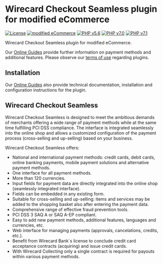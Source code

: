 # Wirecard Checkout Seamless plugin for modified eCommerce

[![License](https://img.shields.io/badge/license-GPLv2-blue.svg)](https://raw.githubusercontent.com/wirecard/modified_ecommerce-wcs/master/LICENSE)
[![modified eCommerce](https://img.shields.io/badge/modified-eCommerce-v2.0.2.2-green.svg)](http://www.modified-shop.org/)
[![PHP v5.6](https://img.shields.io/badge/php-v5.6-yellow.svg)](http://www.php.net)
[![PHP v7.0](https://img.shields.io/badge/php-v7.0-yellow.svg)](http://www.php.net)
[![PHP v7.1](https://img.shields.io/badge/php-v7.1-yellow.svg)](http://www.php.net)

Wirecard Checkout Seamless plugin for modified eCommerce.

Our [Online Guides](https://guides.wirecard.at/) provide further information on payment methods and additional features. Please observe our [terms of use](https://guides.wirecard.at/shop_plugins:info#terms_of_use) regarding plugins.

## Installation
Our [Online Guides](https://guides.wirecard.at/shop_plugins:wcs:modified_ecommerce:start "Installation details") also provide technical documentation, installation and configuration instructions for the plugin.

## Wirecard Checkout Seamless
Wirecard Checkout Seamless is designed to meet the ambitious demands of merchants offering a wide range of payment methods while at the same time fulfilling PCI DSS compliance. The interface is integrated seamlessly into the online shop and allows a customized configuration of the payment process (cross-selling and up-selling) based on your business.

Wirecard Checkout Seamless offers:
- National and international payment methods: credit cards, debit cards, online banking payments, mobile payment solutions and alternative payment methods.
- One interface for all payment methods.
- More than 120 currencies.
- Input fields for payment data are directly integrated into the online shop (seamlessly integrated interface).
- Fields can be embedded in any existing form.
- Suitable for cross-selling and up-selling: items and services may be added to the shopping basket also after entering the payment data.
- Comprehensive range of effective fraud prevention tools.
- PCI DSS 3 SAQ A or SAQ A-EP compliant.
- Easy to add new payment methods, additional features, languages and currencies, etc.
- Web interface for managing payments (approvals, cancelations, credits, etc.).
- Benefit from Wirecard Bank´s license to conclude credit card acceptance contracts (acquiring) and issue credit cards.
- With Wirecard Collecting only a single contract is required for payouts within various payment methods.